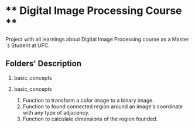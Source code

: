 # ** Digital Image Processing Course **

Project with all learnings about Digital Image Processing course as a Master´s Student at UFC.

## Folders' Description

1. basic_concepts

1. basic_concepts
   1. Function to transform a color image to a binary image. 
   1. Function to found connected region around an image's coordinate with any type of adjacency.
   1. Function to calculate dimensions of the region founded.
